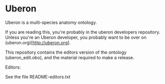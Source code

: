 Uberon
======

Uberon is a multi-species anatomy ontology.

If you are reading this, you're probably in the uberon developers
repository. Unless you're an Uberon developer, you probably want to be
over on (uberon.org)[http://uberon.org].

This repository contains the editors version of the ontology
(uberon_edit.obo), and the material required to make a release.

Editors:

See the file README-editors.txt
